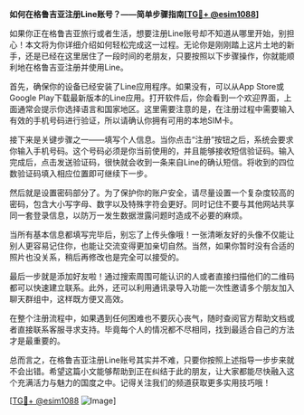 **如何在格鲁吉亚注册Line账号？——简单步骤指南[[TG💪+ @esim1088](https://t.me/s/esim1088)]**

如果你正在格鲁吉亚旅行或者生活，想要注册Line账号却不知道从哪里开始，别担心！本文将为你详细介绍如何轻松完成这一过程。无论你是刚刚踏上这片土地的新手，还是已经在这里居住了一段时间的老朋友，只要按照以下步骤操作，你就能顺利地在格鲁吉亚注册并使用Line。

首先，确保你的设备已经安装了Line应用程序。如果没有，可以从App Store或Google Play下载最新版本的Line应用。打开软件后，你会看到一个欢迎界面，上面通常会提示你选择语言和国家地区。这里需要注意的是，在注册过程中需要输入有效的手机号码进行验证，所以请确认你拥有可用的本地SIM卡。

接下来是关键步骤之一——填写个人信息。当你点击“注册”按钮之后，系统会要求你输入手机号码。这个号码必须是你当前使用的，并且能够接收短信验证码。输入完成后，点击发送验证码，很快就会收到一条来自Line的确认短信。将收到的四位数验证码填入相应位置即可继续下一步。

然后就是设置密码部分了。为了保护你的账户安全，请尽量设置一个复杂度较高的密码，包含大小写字母、数字以及特殊字符会更好。同时记住不要与其他网站共享同一套登录信息，以防万一发生数据泄露问题时造成不必要的麻烦。

当所有基本信息都填写完毕后，别忘了上传头像哦！一张清晰友好的头像不仅能让别人更容易记住你，也能让交流变得更加亲切自然。当然，如果你暂时没有合适的照片也没关系，稍后再修改也是完全可以接受的。

最后一步就是添加好友啦！通过搜索周围可能认识的人或者直接扫描他们的二维码都可以快速建立联系。此外，还可以利用通讯录导入功能一次性邀请多个朋友加入聊天群组中，这样既方便又高效。

在整个注册流程中，如果遇到任何困难也不要灰心丧气，随时查阅官方帮助文档或者直接联系客服寻求支持。毕竟每个人的情况都不尽相同，找到最适合自己的方法才是最重要的。

总而言之，在格鲁吉亚注册Line账号其实并不难，只要你按照上述指导一步步来就不会出错。希望这篇小文能够帮助到正在纠结于此的朋友，让大家都能尽快融入这个充满活力与魅力的国度之中。记得关注我们的频道获取更多实用技巧哦！

[[TG💪+ @esim1088](https://t.me/s/esim1088) ![Image](https://i.postimg.cc/4NQfJmqS/Snipaste-2025-05-13-00-14-12.png)]